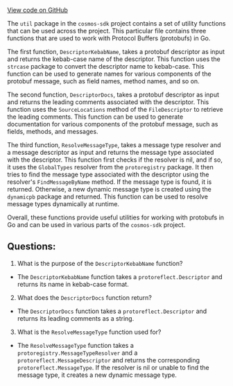 [View code on GitHub](https://github.com/cosmos/cosmos-sdk/blob/main/client/v2/internal/util/util.go)

The `util` package in the `cosmos-sdk` project contains a set of utility functions that can be used across the project. This particular file contains three functions that are used to work with Protocol Buffers (protobufs) in Go.

The first function, `DescriptorKebabName`, takes a protobuf descriptor as input and returns the kebab-case name of the descriptor. This function uses the `strcase` package to convert the descriptor name to kebab-case. This function can be used to generate names for various components of the protobuf message, such as field names, method names, and so on.

The second function, `DescriptorDocs`, takes a protobuf descriptor as input and returns the leading comments associated with the descriptor. This function uses the `SourceLocations` method of the `FileDescriptor` to retrieve the leading comments. This function can be used to generate documentation for various components of the protobuf message, such as fields, methods, and messages.

The third function, `ResolveMessageType`, takes a message type resolver and a message descriptor as input and returns the message type associated with the descriptor. This function first checks if the resolver is nil, and if so, it uses the `GlobalTypes` resolver from the `protoregistry` package. It then tries to find the message type associated with the descriptor using the resolver's `FindMessageByName` method. If the message type is found, it is returned. Otherwise, a new dynamic message type is created using the `dynamicpb` package and returned. This function can be used to resolve message types dynamically at runtime.

Overall, these functions provide useful utilities for working with protobufs in Go and can be used in various parts of the `cosmos-sdk` project.
## Questions: 
 1. What is the purpose of the `DescriptorKebabName` function?
- The `DescriptorKebabName` function takes a `protoreflect.Descriptor` and returns its name in kebab-case format.

2. What does the `DescriptorDocs` function return?
- The `DescriptorDocs` function takes a `protoreflect.Descriptor` and returns its leading comments as a string.

3. What is the `ResolveMessageType` function used for?
- The `ResolveMessageType` function takes a `protoregistry.MessageTypeResolver` and a `protoreflect.MessageDescriptor` and returns the corresponding `protoreflect.MessageType`. If the resolver is nil or unable to find the message type, it creates a new dynamic message type.